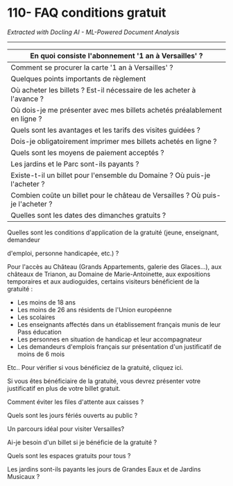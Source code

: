 # 110- FAQ conditions gratuit

*Extracted with Docling AI - ML-Powered Document Analysis*

---

| En quoi consiste l'abonnement '1 an à Versailles' ?                            |
|--------------------------------------------------------------------------------|
| Comment se procurer la carte '1 an à Versailles' ?                             |
| Quelques points importants de règlement                                        |
| Où acheter les billets ? Est-il nécessaire de les acheter à l'avance ?         |
| Où dois-je me présenter avec mes billets achetés préalablement en ligne ?      |
| Quels sont les avantages et les tarifs des visites guidées ?                   |
| Dois-je obligatoirement imprimer mes billets achetés en ligne ?                |
| Quels sont les moyens de paiement acceptés ?                                   |
| Les jardins et le Parc sont-ils payants ?                                      |
| Existe-t-il un billet pour l'ensemble du Domaine ? Où puis-je l'acheter ?      |
| Combien coûte un billet pour le château de Versailles ? Où puis-je l'acheter ? |
| Quelles sont les dates des dimanches gratuits ?                                |

Quelles sont les conditions d'application de la gratuité (jeune, enseignant, demandeur

d'emploi, personne handicapée, etc.) ?

Pour l'accès au Château (Grands Appartements, galerie des Glaces...), aux châteaux de Trianon, au Domaine de Marie-Antoinette, aux expositions temporaires et aux audioguides, certains visiteurs bénéficient de la gratuité :

- Les moins de 18 ans
- Les moins de 26 ans résidents de l'Union européenne
- Les scolaires
- Les enseignants affectés dans un établissement français munis de leur Pass éducation
- Les personnes en situation de handicap et leur accompagnateur
- Les demandeurs d'emplois français sur présentation d'un justificatif de moins de 6 mois

Etc.. Pour vérifier si vous bénéficiez de la gratuité, cliquez ici.

Si vous êtes bénéficiaire de la gratuité, vous devrez présenter votre justificatif en plus de votre billet gratuit.

Comment éviter les files d'attente aux caisses ?

Quels sont les jours fériés ouverts au public ?

Un parcours idéal pour visiter Versailles?

Ai-je besoin d'un billet si je bénéficie de la gratuité ?

Quels sont les espaces gratuits pour tous ?

Les jardins sont-ils payants les jours de Grandes Eaux et de Jardins Musicaux ?

<!-- image -->

<!-- image -->

<!-- image -->

<!-- image -->
